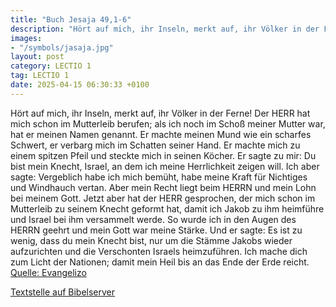 ```yaml
---
title: "Buch Jesaja 49,1-6"
description: "Hört auf mich, ihr Inseln, merkt auf, ihr Völker in der Ferne! Der HERR hat mich schon im Mutterleib berufen; als ich noch im Schoß meiner Mutter war, hat er meinen Namen genannt. Er machte meinen Mund wie ein scharfes Schwert, er verbarg mich im Schatten seiner Hand. Er machte m...."
images:
- "/symbols/jasaja.jpg"
layout: post
category: LECTIO 1
tag: LECTIO 1
date: 2025-04-15 06:30:33 +0100
---
```

Hört auf mich, ihr Inseln, merkt auf, ihr Völker in der Ferne! Der HERR hat mich schon im Mutterleib berufen; als ich noch im Schoß meiner Mutter war, hat er meinen Namen genannt.
Er machte meinen Mund wie ein scharfes Schwert, er verbarg mich im Schatten seiner Hand. Er machte mich zu einem spitzen Pfeil und steckte mich in seinen Köcher.<!--more-->
Er sagte zu mir: Du bist mein Knecht, Israel, an dem ich meine Herrlichkeit zeigen will.
Ich aber sagte: Vergeblich habe ich mich bemüht, habe meine Kraft für Nichtiges und Windhauch vertan. Aber mein Recht liegt beim HERRN und mein Lohn bei meinem Gott.
Jetzt aber hat der HERR gesprochen, der mich schon im Mutterleib zu seinem Knecht geformt hat, damit ich Jakob zu ihm heimführe und Israel bei ihm versammelt werde. So wurde ich in den Augen des HERRN geehrt und mein Gott war meine Stärke.
Und er sagte: Es ist zu wenig, dass du mein Knecht bist, nur um die Stämme Jakobs wieder aufzurichten und die Verschonten Israels heimzuführen. Ich mache dich zum Licht der Nationen; damit mein Heil bis an das Ende der Erde reicht.<br>
[Quelle: Evangelizo](https://evangeliumtagfuertag.org/DE/gospel)

[Textstelle auf Bibelserver](https://www.bibleserver.com/EU/Jesaja49,1-6)
